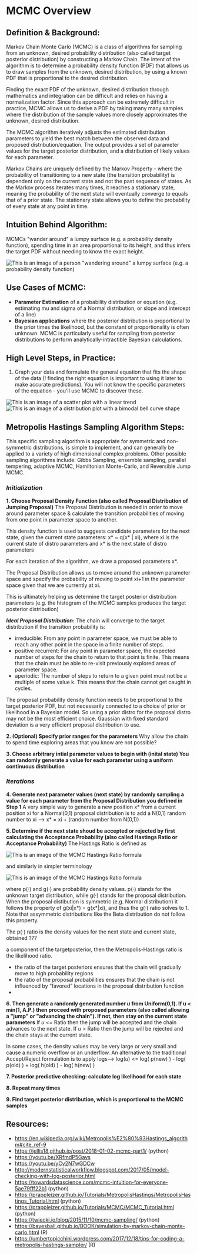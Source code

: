 # MCMC Overview

## Definition & Background:
Markov Chain Monte Carlo (MCMC) is a class of algorithms for sampling from an unknown, desired probability distribution (also called target posterior distribution) by constructing a Markov Chain. The intent of the algorithm is to determine a probability density function (PDF) that allows us to draw samples from the unknown, desired distribution, by using a known PDF that is proportional to the desired distribution.

Finding the exact PDF of the unknown, desired distribution through mathematics and integration can be difficult and relies on having a normalization factor. Since this approach can be extremely difficult in practice, MCMC allows us to derive a PDF by taking many many samples where the distribution of the sample values more closely approximates the unknown, desired distribution.

The MCMC algorithm iteratively adjusts the estimated distribution parameters to yield the best match between the observed data and proposed distribution/equation. The output provides a set of parameter values for the target posterior distribution, and a distribution of likely values for each parameter.

Markov Chains are uniquely defined by the Markov Property - where the probability of transitioning to a new state (the transition probability) is dependent only on the current state and not the past sequence of states. As the Markov process iterates many times, it reaches a stationary state, meaning the probability of the next state will eventually converge to equals that of a prior state. The stationary state allows you to define the probability of every state at any point in time.

## Intuition Behind Algorithm:
MCMCs "wander around" a lumpy surface (e.g. a probability density function), spending time in an area proportional to its height, and thus infers the target PDF without needing to know the exact height.

![This is an image of a person "wandering around" a lumpy surface (e.g. a probability density function)](mcmc_graphic.jpg)

## Use Cases of MCMC:
- **Parameter Estimation** of a probability distribution or equation (e.g. estimating mu and sigma of a Normal distribution, or slope and intercept of a line)
- **Bayesian applications** where the posterior distribution is proportional to the prior times the likelihood, but the constant of proportionality is often unknown. MCMC is particularly useful for sampling from posterior distributions to perform analytically-intractible Bayesian calculations. 

## High Level Steps, in Practice:
1. Graph your data and formulate the general equation that fits the shape of the data (! finding the right equation is important to using it later to make accurate predictions). You will not know the specific parameters of the equation - you'll use MCMC to discover these.

![This is an image of a scatter plot with a linear trend](linear_ex.PNG)
![This is an image of a distribution plot with a bimodal bell curve shape](multimodal_ex.PNG)





## Metropolis Hastings Sampling Algorithm Steps:
This specific sampling algorithm is appropriate for symmetric and non-symmetric distributions, is simple to implement, and can generally be applied to a variety of high dimensional complex problems. Other possible sampling algorithms include: Gibbs Sampling, ensemble sampling, parallel tempering, adaptive MCMC, Hamiltonian Monte-Carlo, and Reversible Jump MCMC. 

### _Initialization_ ###
**1. Choose Proposal Density Function (also called Proposal Distribution of Jumping Proposal)**
The Proposal Distribution is needed in order to move around parameter space & calculate the transition probabilities of moving from one point in parameter space to another. 

This density function is used to suggests candidate parameters for the next state, given the current state parameters:
x* ~ q(x* | xi),
where xi is the current state of distro parameters and x* is the next state of distro parameters

For each iteration of the algorithm, we draw a proposed parameters x*.

The Proposal Distribution allows us to move around the unknown parameter space and specify the probability of moving to point xi+1 in the parameter space given that we are currently at xi.

This is ultimately helping us determine the target posterior distribution parameters (e.g. the histogram of the MCMC samples produces the target posterior distribution)

***Ideal Proposal Distribution:***
The chain will converge to the target distribution if the transition probability is:
- irreducible: From any point in parameter space, we must be able to reach any other point in the space in a finite number of steps.
- positive recurrent: For any point in parameter space, the expected number of steps for the chain to return to that point is finite. This means that the chain must be able to re-visit previously explored areas of parameter space.
- aperiodic: The number of steps to return to a given point must not be a multiple of some value k. This means that the chain cannot get caught in cycles.

The proposal probability density function needs to be proportional to the target posterior PDF, but not necessarily connected to a choice of prior or likelihood in a Bayesian model. So using a prior distro for the proposal distro may not be the most efficient choice. Gaussian with fixed standard deviation is a very efficient proposal distribution to use.


**2. (Optional) Specify prior ranges for the parameters**
Why allow the chain to spend time exploring areas that you know are not possible?

**3. Choose arbitrary intial parameter values to begin with (inital state)
You can randomly generate a value for each parameter using a uniform continuous distribution**

### _Iterations_ ###
**4. Generate next parameter values (next state) by randomly sampling a value for each parameter from the Proposal Distribution you defined in Step 1**
A very simple way to generate a new position x* from a current position xi for a Normal(0,1) proposal distribution is to add a N(0,1) random number to xi -->
x* = xi + (random number from N(0,1))

**5. Determine if the next state shoud be accepted or rejected by first calculating the Acceptance Probability (also called Hastings Ratio or Acceptance Probability)**
The Hastings Ratio is defined as 

![This is an image of the MCMC Hastings Ratio formula](hastings_Ratio_v2.PNG)

and similarly in simpler terminology

![This is an image of the MCMC Hastings Ratio formula](hastings_Ratio.PNG)

where p(⋅) and g(⋅) are probability density values. p(⋅) stands for the unknown target distribution, while g(⋅) stands for the proposal distribution.
When the proposal distibution is symmetric (e.g. Normal distribution) it follows the property of g(xi|x*) = g(x*|xi), and thus the g(⋅) ratio solves to 1. Note that assymmetric distributions like the Beta distribution do not follow this property.

The p(⋅) ratio is the density values for the next state and current state, obtained ???


a component of the targetposterior, then the Metropolis-Hastings ratio is the likelihood ratio.

- the ratio of the target posteriors ensures that the chain will gradually move to high probability regions
- the ratio of the proposal probabilities ensures that the chain is not influenced by “favored” locations in the proposal distribution function
- 

**6. Then generate a randomly generated number *u* from Uniform(0,1). If u < min(1, A.P.) then proceed with proposed parameters (also called allowing a "jump" or "advancing the chain"). If not, then stay on the current state parameters**
If _u_ <= Ratio then the jump will be accepted and the chain advances to the next state.
If _u_ > Ratio then the jump will be rejected and the chain stays at the current state.

In some cases, the density values may be very large or very small and cause a numeric overflow or an underflow. An alternative to the traditional Accept/Reject formulation is to apply logs-->
log(_u_) <= log( p(new) ) - log( p(old) ) + log( h(old) ) - log( h(new) )

**7. Posterior predictive checking: calculate log likelihood for each state**

**8. Repeat many times**

**9. Find target posterior distribution, which is proportional to the MCMC samples**


## Resources:
- https://en.wikipedia.org/wiki/Metropolis%E2%80%93Hastings_algorithm#cite_ref-9
- https://jellis18.github.io/post/2018-01-02-mcmc-part1/ (python)
- https://youtu.be/XRfmdP5Gavs
- https://youtu.be/yCv2N7wGDCw
- http://modernstatisticalworkflow.blogspot.com/2017/05/model-checking-with-log-posterior.html
- https://towardsdatascience.com/mcmc-intuition-for-everyone-5ae79fff22b1 (python)
- https://prappleizer.github.io/Tutorials/MetropolisHastings/MetropolisHastings_Tutorial.html (python)
- https://prappleizer.github.io/Tutorials/MCMC/MCMC_Tutorial.html (python)
- https://twiecki.io/blog/2015/11/10/mcmc-sampling/ (python)
- https://bayesball.github.io/BOOK/simulation-by-markov-chain-monte-carlo.html (R)
- https://umbertopicchini.wordpress.com/2017/12/18/tips-for-coding-a-metropolis-hastings-sampler/ (R)
